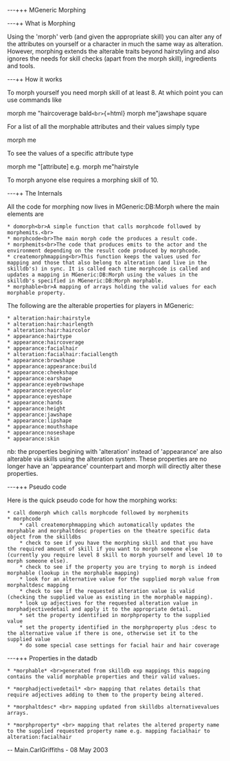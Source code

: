 ---+++ MGeneric Morphing

---++ What is Morphing

Using the 'morph' verb (and given the appropriate skill) you can alter
any of the attributes on yourself or a character in much the same way as
alteration. However, morphing extends the alterable traits beyond
hairstyling and also ignores the needs for skill checks (apart from the
morph skill), ingredients and tools.

---++ How it works

To morph yourself you need morph skill of at least 8. At which point you
can use commands like

morph me "haircoverage bald`<br>`{=html} morph me"jawshape square

For a list of all the morphable attributes and their values simply type

morph me

To see the values of a specific attribute type

morph me "\[attribute\] e.g. morph me"hairstyle

To morph anyone else requires a morphing skill of 10.

---++ The Internals

All the code for morphing now lives in MGeneric:DB:Morph where the main
elements are

    * domorph<br>A simple function that calls morphcode followed by morphemits.<br>
    * morphcode<br>The main morph code the produces a result code.
    * morphemits<br>The code that produces emits to the actor and the environment depending on the result code produced by morphcode.
    * createmorphmapping<br>This function keeps the values used for mapping and those that also belong to alteration (and live in the skilldb's) in sync. It is called each time morphcode is called and updates a mapping in MGeneric:DB:Morph using the values in the skilldb's specified in MGeneric:DB:Morph morphable.
    * morphable<br>A mapping of arrays holding the valid values for each morphable property.

The following are the alterable properties for players in MGeneric:

    * alteration:hair:hairstyle
    * alteration:hair:hairlength
    * alteration:hair:haircolor
    * appearance:hairtype
    * appearance:haircoverage
    * appearance:facialhair
    * alteration:facialhair:faciallength
    * appearance:browshape
    * appearance:appearance:build
    * appearance:cheekshape
    * appearance:earshape
    * appearance:eyebrowshape
    * appearance:eyecolor
    * appearance:eyeshape
    * appearance:hands
    * appearance:height
    * appearance:jawshape
    * appearance:lipshape
    * appearance:mouthshape
    * appearance:noseshape
    * appearance:skin

nb: the properties begining with 'alteration' instead of 'appearance'
are also alterable via skills using the alteration system. These
properties are no longer have an 'appearance' counterpart and morph will
directly alter these properties.

---+++ Pseudo code

Here is the quick pseudo code for how the morphing works:

    * call domorph which calls morphcode followed by morphemits
    * morphcode
        * call createmorphmapping which automatically updates the morphable and morphaltdesc properties on the theatre specific data object from the skilldbs
        * check to see if you have the morphing skill and that you have the required amount of skill if you want to morph someone else (currently you require level 8 skill to morph yourself and level 10 to morph someone else).
        * check to see if the property you are trying to morph is indeed morphable (lookup in the morphable mapping)
        * look for an alternative value for the supplied morph value from morphaltdesc mapping
        * check to see if the requested alteration value is valid (checking the supplied value as existing in the morphable mapping).
        * look up adjectives for the requested alteration value in morphadjectivedetail and apply it to the appropriate detail.
        * set the property identified in morphproperty to the supplied value
        * set the property identified in the morphproperty plus :desc to the alternative value if there is one, otherwise set it to the supplied value
        * do some special case settings for facial hair and hair coverage

---+++ Properties in the datadb

    * *morphable* <br>generated from skilldb exp mappings this mapping contains the valid morphable properties and their valid values.

    * *morphadjectivedetail* <br> mapping that relates details that require adjectives adding to them to the property being altered.

    * *morphaltdesc* <br> mapping updated from skilldbs alternativevalues arrays.

    * *morphproperty* <br> mapping that relates the altered property name to the supplied requested property name e.g. mapping facialhair to alteration:facialhair

-- Main.CarlGriffiths - 08 May 2003
